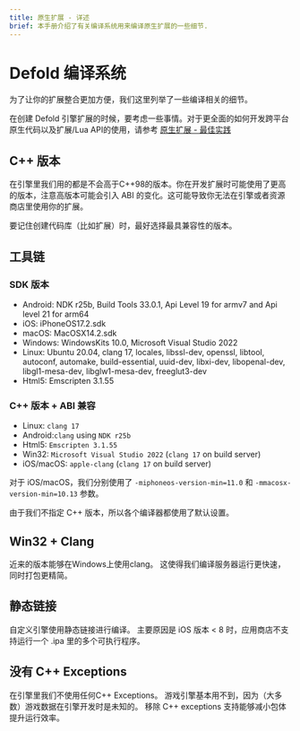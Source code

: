 ```yaml
---
title: 原生扩展 - 详述
brief: 本手册介绍了有关编译系统用来编译原生扩展的一些细节.
---
```


# Defold 编译系统

为了让你的扩展整合更加方便，我们这里列举了一些编译相关的细节。

在创建 Defold 引擎扩展的时候，要考虑一些事情。对于更全面的如何开发跨平台原生代码以及扩展/Lua API的使用，请参考 [原生扩展 - 最佳实践](/manuals/extensions-best-practices)

## C++ 版本

在引擎里我们用的都是不会高于C++98的版本。你在开发扩展时可能使用了更高的版本，注意高版本可能会引入 ABI 的变化。这可能导致你无法在引擎或者资源商店里使用你的扩展。

要记住创建代码库（比如扩展）时，最好选择最具兼容性的版本。

## 工具链

### SDK 版本

* Android: NDK r25b, Build Tools 33.0.1, Api Level 19 for armv7 and Api level 21 for arm64
* iOS: iPhoneOS17.2.sdk
* macOS: MacOSX14.2.sdk
* Windows: WindowsKits 10.0, Microsoft Visual Studio 2022
* Linux: Ubuntu 20.04, clang 17, locales, libssl-dev, openssl, libtool, autoconf, automake, build-essential, uuid-dev, libxi-dev, libopenal-dev, libgl1-mesa-dev, libglw1-mesa-dev, freeglut3-dev
* Html5: Emscripten 3.1.55

### C++ 版本 + ABI 兼容

* Linux: `clang 17`
* Android:`clang` using `NDK r25b`
* Html5: `Emscripten 3.1.55`
* Win32: `Microsoft Visual Studio 2022` (`clang 17` on build server)
* iOS/macOS: `apple-clang` (`clang 17` on build server)

对于 iOS/macOS，我们分别使用了 `-miphoneos-version-min=11.0` 和 `-mmacosx-version-min=10.13` 参数。

由于我们不指定 C++ 版本，所以各个编译器都使用了默认设置。

## Win32 + Clang

近来的版本能够在Windows上使用clang。
这使得我们编译服务器运行更快速，同时打包更精简。

## 静态链接

自定义引擎使用静态链接进行编译。
主要原因是 iOS 版本 < 8 时，应用商店不支持运行一个 .ipa 里的多个可执行程序。

## 没有 C++ Exceptions

在引擎里我们不使用任何C++ Exceptions。
游戏引擎基本用不到，因为（大多数）游戏数据在引擎开发时是未知的。
移除 C++ exceptions 支持能够减小包体提升运行效率。

